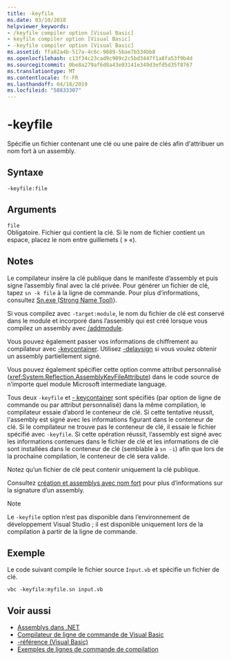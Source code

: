 ```yaml
---
title: -keyfile
ms.date: 03/10/2018
helpviewer_keywords:
- /keyfile compiler option [Visual Basic]
- keyfile compiler option [Visual Basic]
- -keyfile compiler option [Visual Basic]
ms.assetid: ffa82a4b-517a-4c6c-9889-5bae7b534bb8
ms.openlocfilehash: c13f34c23cad9c909c2c5bd3447f1a8fa53f9b4d
ms.sourcegitcommit: 0be8a279af6d8a43e03141e349d3efd5d35f8767
ms.translationtype: MT
ms.contentlocale: fr-FR
ms.lasthandoff: 04/18/2019
ms.locfileid: "58833307"
---
```

# <a name="-keyfile"></a>-keyfile
Spécifie un fichier contenant une clé ou une paire de clés afin d'attribuer un nom fort à un assembly.  
  
## <a name="syntax"></a>Syntaxe  
  
``` 
-keyfile:file  
```  
  
## <a name="arguments"></a>Arguments  
 `file`  
 Obligatoire. Fichier qui contient la clé. Si le nom de fichier contient un espace, placez le nom entre guillemets ( » «).  
  
## <a name="remarks"></a>Notes  
 Le compilateur insère la clé publique dans le manifeste d’assembly et puis signe l’assembly final avec la clé privée. Pour générer un fichier de clé, tapez `sn -k file` à la ligne de commande. Pour plus d’informations, consultez [Sn.exe (Strong Name Tool)](../../../framework/tools/sn-exe-strong-name-tool.md)).  
  
 Si vous compilez avec `-target:module`, le nom du fichier de clé est conservé dans le module et incorporé dans l’assembly qui est créé lorsque vous compilez un assembly avec [/addmodule](../../../visual-basic/reference/command-line-compiler/addmodule.md).  
  
 Vous pouvez également passer vos informations de chiffrement au compilateur avec [-keycontainer](../../../visual-basic/reference/command-line-compiler/keycontainer.md). Utilisez [-delaysign](../../../visual-basic/reference/command-line-compiler/delaysign.md) si vous voulez obtenir un assembly partiellement signé.  
  
 Vous pouvez également spécifier cette option comme attribut personnalisé (<xref:System.Reflection.AssemblyKeyFileAttribute>) dans le code source de n’importe quel module Microsoft intermediate language.  
  
 Tous deux `-keyfile` et [- keycontainer](../../../visual-basic/reference/command-line-compiler/keycontainer.md) sont spécifiés (par option de ligne de commande ou par attribut personnalisé) dans la même compilation, le compilateur essaie d’abord le conteneur de clé. Si cette tentative réussit, l'assembly est signé avec les informations figurant dans le conteneur de clé. Si le compilateur ne trouve pas le conteneur de clé, il essaie le fichier spécifié avec `-keyfile`. Si cette opération réussit, l’assembly est signé avec les informations contenues dans le fichier de clé et les informations de clé sont installées dans le conteneur de clé (semblable à `sn -i`) afin que lors de la prochaine compilation, le conteneur de clé sera valide.  
  
 Notez qu’un fichier de clé peut contenir uniquement la clé publique.  
  
 Consultez [création et assemblys avec nom fort](../../../framework/app-domains/create-and-use-strong-named-assemblies.md) pour plus d’informations sur la signature d’un assembly.  
  
> [!NOTE]
>  Le `-keyfile` option n’est pas disponible dans l’environnement de développement Visual Studio ; il est disponible uniquement lors de la compilation à partir de la ligne de commande.  
  
## <a name="example"></a>Exemple  
 Le code suivant compile le fichier source `Input.vb` et spécifie un fichier de clé.  
  
```console  
vbc -keyfile:myfile.sn input.vb  
```  
  
## <a name="see-also"></a>Voir aussi

- [Assemblys dans .NET](../../../standard/assembly/index.md)
- [Compilateur de ligne de commande de Visual Basic](../../../visual-basic/reference/command-line-compiler/index.md)
- [-référence (Visual Basic)](../../../visual-basic/reference/command-line-compiler/reference.md)
- [Exemples de lignes de commande de compilation](../../../visual-basic/reference/command-line-compiler/sample-compilation-command-lines.md)
